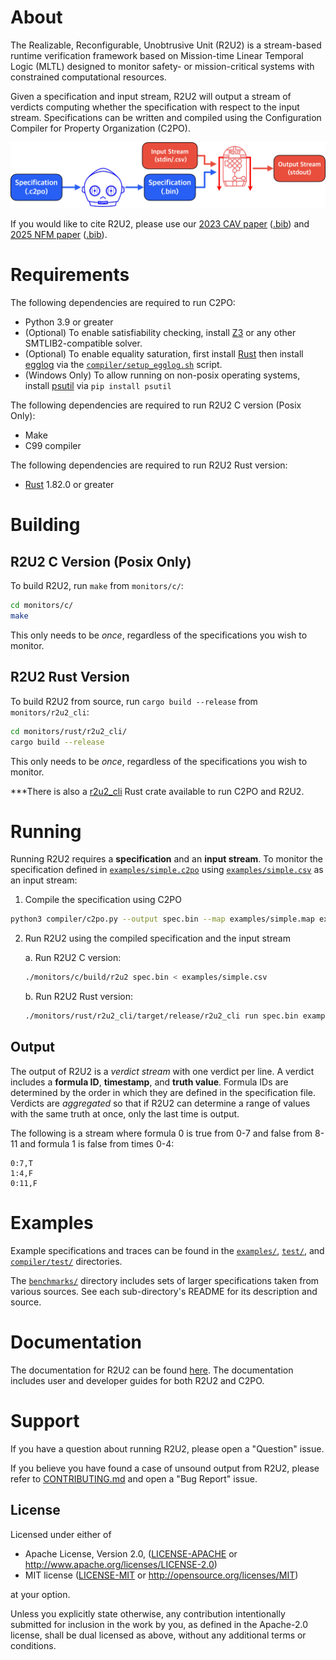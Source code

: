 # About

The Realizable, Reconfigurable, Unobtrusive Unit (R2U2) is a stream-based runtime verification
framework based on Mission-time Linear Temporal Logic (MLTL) designed to monitor safety- or
mission-critical systems with constrained computational resources.

Given a specification and input stream, R2U2 will output a stream of verdicts computing whether the
specification with respect to the input stream. Specifications can be written and compiled using the
Configuration Compiler for Property Organization (C2PO).

![R2U2 workflow](docs/_static/r2u2-flow.png)

If you would like to cite R2U2, please use our [2023 CAV paper](https://link.springer.com/chapter/10.1007/978-3-031-37709-9_23) ([.bib](CITATION.bib)) and [2025 NFM paper](https://temporallogic.org/research/R2U2Rust/) ([.bib](CITATION2.bib)). 

# Requirements 

The following dependencies are required to run C2PO: 
- Python 3.9 or greater
- (Optional) To enable satisfiability checking, install [Z3](https://github.com/Z3Prover/z3) or any other SMTLIB2-compatible solver.
- (Optional) To enable equality saturation, first install [Rust](https://www.rust-lang.org/tools/install) then install [egglog](https://github.com/egraphs-good/egglog) via the [`compiler/setup_egglog.sh`](compiler/setup_egglog.sh) script.
- (Windows Only) To allow running on non-posix operating systems, install [psutil](https://pypi.org/project/psutil/) via `pip install psutil`

The following dependencies are required to run R2U2 C version (Posix Only):
- Make 
- C99 compiler 

The following dependencies are required to run R2U2 Rust version:
- [Rust](https://www.rust-lang.org/tools/install) 1.82.0 or greater 

# Building

## R2U2 C Version (Posix Only)

To build R2U2, run `make` from `monitors/c/`:
```bash
cd monitors/c/
make
```
This only needs to be *once*, regardless of the specifications you wish to monitor.

## R2U2 Rust Version

To build R2U2 from source, run `cargo build --release` from `monitors/r2u2_cli`:
```bash
cd monitors/rust/r2u2_cli/
cargo build --release
```

This only needs to be *once*, regardless of the specifications you wish to monitor.

***There is also a [r2u2_cli](https://crates.io/crates/r2u2_cli) Rust crate available to run C2PO and R2U2.

# Running

Running R2U2 requires a **specification** and an **input stream**. To monitor the specification
defined in [`examples/simple.c2po`](examples/simple.c2po) using
[`examples/simple.csv`](examples/simple.csv) as an input stream:

1. Compile the specification using C2PO
```bash
python3 compiler/c2po.py --output spec.bin --map examples/simple.map examples/simple.c2po 
```

2. Run R2U2 using the compiled specification and the input stream

    a. Run R2U2 C version:
    ```bash
    ./monitors/c/build/r2u2 spec.bin < examples/simple.csv
    ```
    b. Run R2U2 Rust version:
    ```bash
    ./monitors/rust/r2u2_cli/target/release/r2u2_cli run spec.bin examples/simple.csv
    ```

## Output

The output of R2U2 is a *verdict stream* with one verdict per line. A verdict includes a **formula
ID**, **timestamp**, and **truth value**. Formula IDs are determined by the order in which they are
defined in the specification file.  Verdicts are *aggregated* so that if R2U2 can determine a range
of values with the same truth at once, only the last time is output.

The following is a stream where formula 0 is true from 0-7 and false from 8-11 and formula 1 is
false from times 0-4:

```
0:7,T
1:4,F
0:11,F
```

# Examples

Example specifications and traces can be found in the [`examples/`](examples/), [`test/`](test/),
and  [`compiler/test/`](compiler/test/) directories.

The [`benchmarks/`](benchmarks/) directory includes sets of larger specifications taken from various
sources. See each sub-directory's README for its description and source.

# Documentation

The documentation for R2U2 can be found [here](https://r2u2.github.io/r2u2/). The documentation includes user and developer guides for both R2U2 and C2PO.

# Support 

If you have a question about running R2U2, please open a "Question" issue.

If you believe you have found a case of unsound output from R2U2, please refer to
[CONTRIBUTING.md](CONTRIBUTING.md) and open a "Bug Report" issue.

## License

Licensed under either of

* Apache License, Version 2.0, ([LICENSE-APACHE](LICENSE-APACHE) or http://www.apache.org/licenses/LICENSE-2.0)
* MIT license ([LICENSE-MIT](LICENSE-MIT) or http://opensource.org/licenses/MIT)

at your option.

Unless you explicitly state otherwise, any contribution intentionally submitted for inclusion in the
work by you, as defined in the Apache-2.0 license, shall be dual licensed as above, without any
additional terms or conditions.

